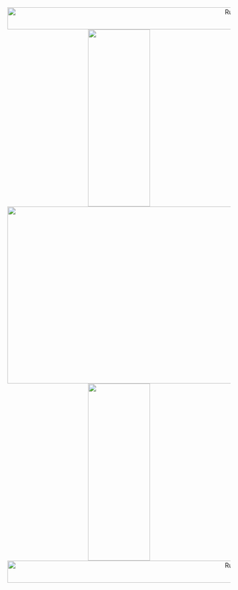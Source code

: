 <div class="header" align="center">
  <img src="https://user-images.githubusercontent.com/67630290/168914307-559339db-a9fa-48e2-a6e2-1b1c414c6727.png" width="1000" height="50" title="Ruby">
</div>
<div  class="body" align="center">
  <div class="main-image">
   <img src="https://user-images.githubusercontent.com/67630290/168918229-72f5319b-54aa-43a6-ba5a-eb68c712fa73.gif" width="140" height="400">
   <img src="https://user-images.githubusercontent.com/67630290/168921792-941b9c04-f4bf-4b9e-84ca-a956e98e44d3.jpg" width="700" height="400">
   <img src="https://user-images.githubusercontent.com/67630290/168918229-72f5319b-54aa-43a6-ba5a-eb68c712fa73.gif" width="140" height="400">
  </div> 
</div>  
<div class="footer" align="center">
  <img src="https://user-images.githubusercontent.com/67630290/168914307-559339db-a9fa-48e2-a6e2-1b1c414c6727.png" width="1000" height="50" title="Ruby">
</div>
